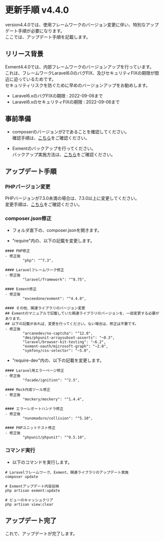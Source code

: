 # 更新手順 v4.4.0
version4.4.0では、使用フレームワークのバージョン変更に伴い、特別なアップデート手順が必要になります。  
ここでは、アップデート手順を記載します。

## リリース背景
Exment4.4.0では、内部フレームワークのバージョンアップを行っています。  
これは、フレームワークLaravel6.0のバグFIX、及びセキュリティFIXの期限が間近に迫っているためです。  
セキュリティリスクを防ぐために早めのバージョンアップをお勧めします。

- Laravel6.xのバグFIXの期限 : 2022-09-06まで
- Laravel6.xのセキュリティFIXの期限 : 2022-09-06まで


## 事前準備
- composerのバージョンが2であることを確認してください。  
確認手順は、[こちら](/ja/update_composer)をご確認ください。

- Exmentのバックアップを行ってください。  
バックアップ実施方法は、[こちら](/ja/backup)をご確認ください。


## アップデート手順

### PHPバージョン変更
PHPバージョンが7.3.0未満の場合は、7.3.0以上に変更してください。  
変更手順は、[こちら](/ja/update/v4_4_php7_3)をご確認ください。  

### composer.json修正
- フォルダ直下の、composer.jsonを開きます。

- "require"内の、以下の記載を変更します。

```
#### PHP修正
- 修正後
        "php": "^7.3",

#### Laravelフレームワーク修正
- 修正後
        "laravel/framework": "^8.75",

#### Exment修正
- 修正後
        "exceedone/exment": "^4.4.0",

#### その他、関連ライブラリのバージョン変更
## Exmentのマニュアルで記載していた関連ライブラリのバージョンを、一部変更する必要があります。
## 以下の記載があれば、変更を行ってください。ない場合は、修正は不要です。
- 修正後
        "arcanedev/no-captcha": "^12.0",
        "dms/phpunit-arraysubset-asserts": "~0.3",
        "laravel/browser-kit-testing": "~6.2",
        "exment-oauth/microsoft-graph": "~2.0",
        "symfony/css-selector": "~5.0",
```

- "require-dev"内の、以下の記載を変更します。

```
#### Laravel用エラーページ修正
- 修正後
        "facade/ignition": "^2.5",

#### Mock作成ツール修正
- 修正後
        "mockery/mockery": "^1.4.4",

#### エラーレポートハンドラ修正
- 修正後
        "nunomaduro/collision": "^5.10",

#### PHPユニットテスト修正
- 修正後
        "phpunit/phpunit": "^9.5.10",
```

### コマンド実行

- 以下のコマンドを実行します。

```
# Laravelフレームワーク、Exment、関連ライブラリのアップデート実施
composer update

# Exmentアップデート内容反映
php artisan exment:update

# ビューのキャッシュクリア
php artisan view:clear
```

## アップデート完了
これで、アップデートが完了します。  

